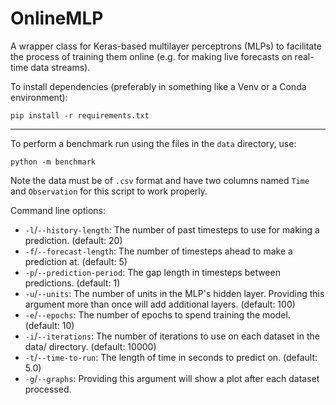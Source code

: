 # OnlineMLP
A wrapper class for Keras-based multilayer perceptrons (MLPs) to facilitate the process of training them online (e.g.
for making live forecasts on real-time data streams).

To install dependencies (preferably in something like a Venv or a Conda environment):

```pip install -r requirements.txt```

---

To perform a benchmark run using the files in the ```data``` directory, use: 

```python -m benchmark```

Note the data must be of `.csv` format and have two columns named `Time` and `Observation` for this script to work
properly.

Command line options:

- `-l`/`--history-length`: The number of past timesteps to use for making a prediction. (default: 20)
- `-f`/`--forecast-length`: The number of timesteps ahead to make a prediction at. (default: 5)
- `-p`/`--prediction-period`: The gap length in timesteps between predictions. (default: 1)
- `-u`/`--units`: The number of units in the MLP\'s hidden layer. Providing this argument more than once will add
additional layers. (default: 100)
- `-e`/`--epochs`: The number of epochs to spend training the model. (default: 10)
- `-i`/`--iterations`: The number of iterations to use on each dataset in the data/ directory. (default: 10000)
- `-t`/`--time-to-run`: The length of time in seconds to predict on. (default: 5.0)
- `-g`/`--graphs`: Providing this argument will show a plot after each dataset processed.
